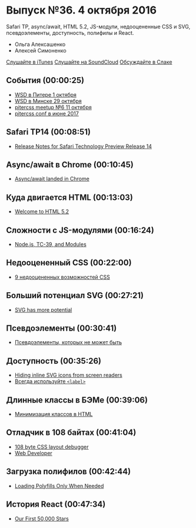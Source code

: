 # Выпуск №36. 4 октября 2016

Safari TP, async/await, HTML 5.2, JS-модули, недооцененные CSS и SVG, псевдоэлементы, доступность, полифилы и React.

- Ольга Алексашенко
- Алексей Симоненко

[Слушайте в iTunes](https://itunes.apple.com/ru/podcast/veb-standarty/id1080500016)
[Слушайте на SoundCloud](https://soundcloud.com/web-standards/episode-36)
[Обсуждайте в Слаке](http://slack.web-standards.ru/)

## События (00:00:25)

- [WSD в Питере 1 октября](https://wsd.events/2016/10/01/)
- [WSD в Минске 29 октября](https://wsd.events/2016/10/29/)
- [pitercss meetup №6 11 октября](https://pitercss.timepad.ru/event/381033/)
- [pitercss conf в июне 2017](https://pitercss.com/)

## Safari TP14 (00:08:51)

- [Release Notes for Safari Technology Preview Release 14](https://webkit.org/blog/6969/release-notes-for-safari-technology-preview-release-14/)

## Async/await в Chrome (00:10:45)

- [Async/await landed in Chrome](https://twitter.com/malyw/status/780453672153124864)

## Куда двигается HTML (00:13:03)

- [Welcome to HTML 5.2](http://developer.telerik.com/featured/welcome-to-html-5-2/)

## Сложности с JS-модулями (00:16:24)

- [Node.js, TC-39, and Modules](https://hackernoon.com/node-js-tc-39-and-modules-a1118aecf95e)

## Недооцененный CSS (00:22:00)

- [9 недооцененных возможностей CSS](http://prgssr.ru/development/9-nedoocenivaemyh-vozmozhnostej-css.html)

## Больший потенциал SVG (00:27:21)

- [SVG has more potential](https://madebymike.com.au/writing/svg-has-more-potential/)

## Псевдоэлементы (00:30:41)

- [Псевдоэлементы, которых не может быть](http://css-live.ru/articles-css/impossible-pseudos.html)

## Доступность (00:35:26)

- [Hiding inline SVG icons from screen readers](http://www.456bereastreet.com/archive/201609/hiding_inline_svg_icons_from_screen_readers/)
- [Всегда используйте `<label>`](https://htmlacademy.ru/blog/115-always-use-a-label)

## Длинные классы в БЭМе (00:39:06)

- [Минимизация классов в HTML](https://ru.bem.info/forum/1130/)

## Отладчик в 108 байтах (00:41:04)

- [108 byte CSS layout debugger](https://twitter.com/addyosmani/status/780470199925346306)
- [Web Developer](https://chrispederick.com/work/web-developer/)

## Загрузка полифилов (00:42:44)

- [Loading Polyfills Only When Needed](https://philipwalton.com/articles/loading-polyfills-only-when-needed/)

## История React (00:47:34)

- [Our First 50,000 Stars](https://facebook.github.io/react/blog/2016/09/28/our-first-50000-stars.html)
